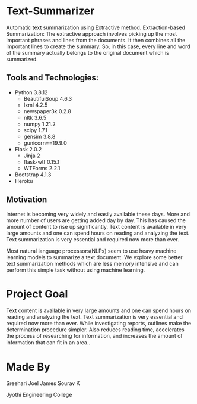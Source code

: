 # Text-Summarizer

Automatic text summarization using Extractive method.
Extraction-based Summarization: The extractive approach involves picking up the most important phrases and lines from the documents. It then combines all the important lines to create the summary. So, in this case, every line and word of the summary actually belongs to the original document which is summarized.

## Tools and Technologies:

- Python 3.8.12
    - BeautifulSoup 4.6.3
    - lxml 4.2.5
    - newspaper3k 0.2.8
    - nltk 3.6.5
    - numpy 1.21.2
    - scipy 1.7.1
    - gensim 3.8.8
    - gunicorn==19.9.0
- Flask 2.0.2
    - Jinja 2
    - flask-wtf 0.15.1 
    - WTForms 2.2.1
- Bootstrap 4.1.3
- Heroku

## Motivation

Internet is becoming very widely and easily available these days. More and more number of users are getting added day by day. This has caused the amount of content to rise up significantly. Text content is available in very large amounts and one can spend hours on reading and analyzing the text. Text summarization is very essential and required now more than ever.

Most natural language processors(NLPs) seem to use heavy machine learning models to summarize a text document. We explore some better text summarization methods which are less memory intensive and can perform this simple task without using machine learning.


# Project Goal

Text content is available in very large amounts and one can spend hours on reading and analyzing the text. Text summarization is very essential and required now more than ever.
While investigating reports, outlines make the determination procedure simpler. Also reduces reading time, accelerates the process of researching for information, and increases the amount of information that can ﬁt in an area..

# Made By

Sreehari
Joel James
Sourav K

Jyothi Engineering College


